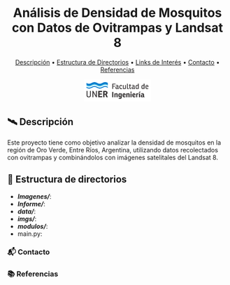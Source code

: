 <div align="center">

# Análisis de Densidad de Mosquitos con Datos de Ovitrampas y Landsat 8

[Descripción](#️-descripción) • [Estructura de Directorios](#-estructura-de-directorios) • [Links de Interés](#paperclip-links-de-interés) • [Contacto](#-contacto) • [Referencias](#-referencias)



<div style="text-align: center;">
    <div style="display: inline-flex; align-items: center;">
        <img src="imgs/logouner.png" alt="Logo UNER" style="height: 50px;">
    </div>
</div>

</div>

## 🛰️ Descripción

Este proyecto tiene como objetivo analizar la densidad de mosquitos en la región de Oro Verde, Entre Ríos, Argentina, utilizando datos recolectados con ovitrampas y combinándolos con imágenes satelitales del Landsat 8.

## 📂 Estructura de directorios

- ***Imagenes/***:
- ***Informe/***:
- ***data/***:
- ***imgs/***:
- ***modulos/***:
- main.py:

### 📬 Contacto

### 📚 Referencias

